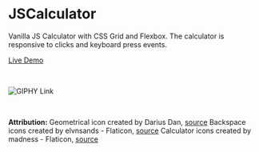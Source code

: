 # JSCalculator

Vanilla JS Calculator with CSS Grid and Flexbox. The calculator is responsive to clicks and keyboard press events.

[Live Demo](https://andrealeah.github.io/JSCalculator/)

<br>

![GIPHY Link](https://media.giphy.com/media/fwmNMhzauSpBdoFMTa/giphy.gif)

<br>

**Attribution:**
Geometrical icon created by Darius Dan, [source]("https://www.flaticon.com/free-icons/geometrical")
Backspace icons created by elvnsands - Flaticon, [source]("https://www.flaticon.com/free-icons/backspace") 
Calculator icons created by madness - Flaticon, [source]("https://www.flaticon.com/free-icons/calculator")